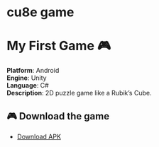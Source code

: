 # cu8e game

# My First Game 🎮  
**Platform**: Android  
**Engine**: Unity  
**Language**: C#  
**Description**: 2D puzzle game like a Rubik’s Cube.

## 🎮 Download the game  
- [Download APK]([file_link](https://dobjalo.itch.io/cu8e))  


